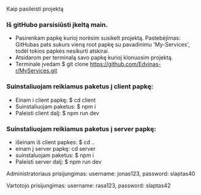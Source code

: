 Kaip pasileisti projektą 

### Iš gitHubo parsisiūsti įkeltą main. 
 * Pasirenkam papkę kurioj norėsim susikelt projektą. Pastebėjimas: GitHubas pats sukurs vieną root papkę su pavadinimu 'My-Services', todėl tokios papkės nesikurti atskirai.
* Atsidarom per terminalą savo papkę kurioj klonuosim projektą.
* Terminale įvedam $ git clone https://github.com/Edvinas-r/MyServices.git
### Suinstaliuojam reikiamus paketus  į client papkę:
* Einam i client papkę: $ cd client 
* Suinstaliuojam paketus: $ npm i 
* Paleisti client dalį: $ npm run dev 
    

### Suinstaliuojam reikiamus paketus į server papkę:
* išeinam iš client papkes: $ cd ..
* einam į server papkę: cd server
* suinstaluojam paketus: $ npm i
* Paleisti server dalį: $ npm run dev 

Administratoriaus prisijungimas: username: jonas123, password: slaptas40

Vartotojo prisijungimas: username: rasa123, password: slaptas42